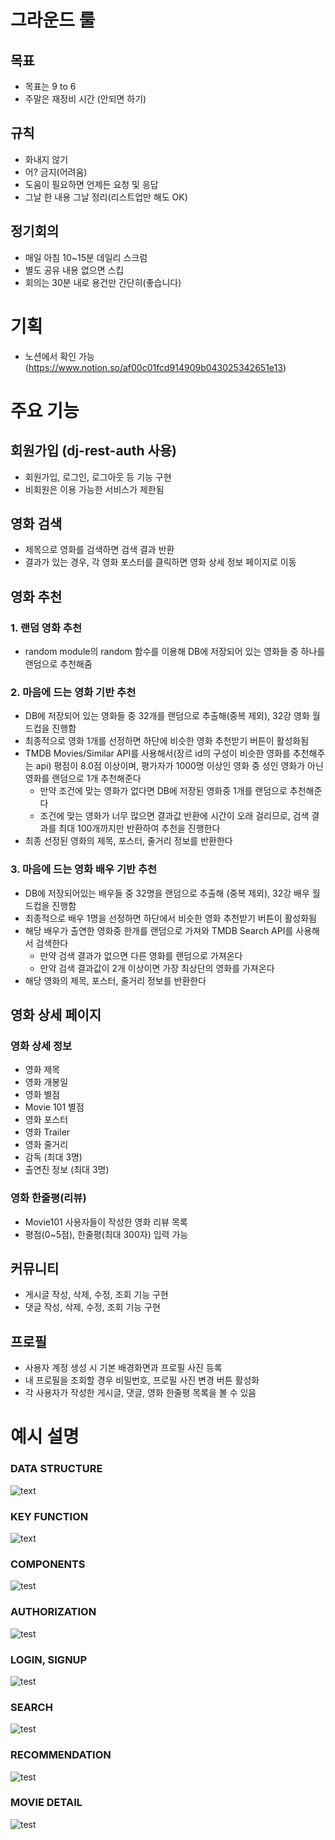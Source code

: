 # 그라운드 룰
## 목표
- 목표는 9 to 6
- 주말은 재정비 시간 (안되면 하기)
## 규칙
- 화내지 않기
- 어? 금지(어려움)
- 도움이 필요하면 언제든 요청 및 응답
- 그날 한 내용 그날 정리(리스트업만 해도 OK)
## 정기회의
- 매일 아침 10~15분 데일리 스크럼
- 별도 공유 내용 없으면 스킵
- 회의는 30분 내로 용건만 간단히(좋습니다)

# 기획 
- 노션에서 확인 가능(https://www.notion.so/af00c01fcd914909b043025342651e13)

# 주요 기능
## 회원가입 (dj-rest-auth 사용)
- 회원가입, 로그인, 로그아웃 등 기능 구현
- 비회원은 이용 가능한 서비스가 제한됨

## 영화 검색
- 제목으로 영화를 검색하면 검색 결과 반환
- 결과가 있는 경우, 각 영화 포스터를 클릭하면 영화 상세 정보 페이지로 이동

## 영화 추천
### 1. 랜덤 영화 추천
- random module의 random 함수를 이용해 DB에 저장되어 있는 영화들 중 하나를 랜덤으로 추천해줌
### 2. 마음에 드는 영화 기반 추천
- DB에 저장되어 있는 영화들 중 32개를 랜덤으로 추출해(중복 제외), 32강 영화 월드컵을 진행함
- 최종적으로 영화 1개를 선정하면 하단에 비슷한 영화 추천받기 버튼이 활성화됨
- TMDB Movies/Similar API를 사용해서(장르 id의 구성이 비슷한 영화를 추천해주는 api) 평점이 8.0점 이상이며, 평가자가 1000명 이상인 영화 중 성인 영화가 아닌 영화를 랜덤으로 1개 추천해준다
    - 만약 조건에 맞는 영화가 없다면 DB에 저장된 영화중 1개를 랜덤으로 추천해준다
    - 조건에 맞는 영화가 너무 많으면 결과값 반환에 시간이 오래 걸리므로, 검색 결과를 최대 100개까지만 반환하여 추천을 진행한다
- 최종 선정된 영화의 제목, 포스터, 줄거리 정보를 반환한다
### 3. 마음에 드는 영화 배우 기반 추천
- DB에 저장되어있는 배우들 중 32명을 랜덤으로 추출해 (중복 제외), 32강 배우 월드컵을 진행함
- 최종적으로 배우 1명을 선정하면 하단에서 비슷한 영화 추천받기 버튼이 활성화됨
- 해당 배우가 출연한 영화중 한개를 랜덤으로 가져와 TMDB Search API를 사용해서 검색한다
    - 만약 검색 결과가 없으면 다른 영화를 랜덤으로 가져온다
    - 만약 검색 결과값이 2개 이상이면 가장 최상단의 영화를 가져온다
- 해당 영화의 제목, 포스터, 줄거리 정보를 반환한다

## 영화 상세 페이지
### 영화 상세 정보
- 영화 제목
- 영화 개봉일
- 영화 별점
- Movie 101 별점
- 영화 포스터
- 영화 Trailer
- 영화 줄거리
- 감독 (최대 3명)
- 출연진 정보 (최대 3명)
### 영화 한줄평(리뷰)
- Movie101 사용자들이 작성한 영화 리뷰 목록
- 평점(0~5점), 한줄평(최대 300자) 입력 가능

## 커뮤니티
- 게시글 작성, 삭제, 수정, 조회 기능 구현
- 댓글 작성, 삭제, 수정, 조회 기능 구현

## 프로필
- 사용자 계정 생성 시 기본 배경화면과 프로필 사진 등록
- 내 프로필을 조회할 경우 비밀번호, 프로필 사진 변경 버튼 활성화
- 각 사용자가 작성한 게시글, 댓글, 영화 한줄평 목록을 볼 수 있음

# 예시 설명
### DATA STRUCTURE

![text](https://i.ibb.co/7W1c0wR/Untitled.png)

### KEY FUNCTION

![text](https://i.ibb.co/LPmTp6g/Untitled-1.png)

### COMPONENTS
![test](https://i.ibb.co/741cQ1g/Untitled-2.png)

### AUTHORIZATION
![test](https://i.ibb.co/YXhGJFt/Untitled-3.png)

### LOGIN, SIGNUP
![test](https://i.ibb.co/025YNrs/Untitled-4.png)

### SEARCH
![test](https://i.ibb.co/hs0HSyH/Untitled-5.png)

### RECOMMENDATION
![test](https://i.ibb.co/prmyKx1/Untitled-8.png)

### MOVIE DETAIL
![test](https://i.ibb.co/d6X6mCh/Untitled-9.png)




